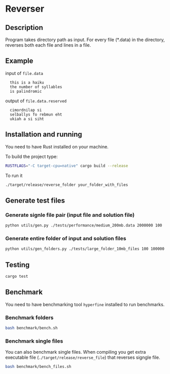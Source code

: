# Reverser

## Description

Program takes directory path as input. For every file (*.data) in the directory, reverses both each file and lines in a file.


## Example
input of `file.data`
```
  this is a haiku
  the number of syllables
  is palindromic
```

output of `file.data.reserved`
```
  cimordnilap si
  selballys fo rebmun eht
  ukiah a si siht
```

## Installation and running
You need to have Rust installed on your machine.

To build the project type:
```bash
RUSTFLAGS="-C target-cpu=native" cargo build --release
```

To run it
```bash
./target/release/reverse_folder your_folder_with_files
```

## Generate test files
### Generate signle file pair (input file and solution file)
```bash
python utils/gen.py ./tests/performance/medium_200mb.data 2000000 100
```

### Generate entire folder of input and solution files
```bash
python utils/gen_folders.py ./tests/large_folder_10mb_files 100 100000 100
```


## Testing
```bash
cargo test
```

## Benchmark
You need to have benchmarking tool `hyperfine` installed to run benchmarks.

### Benchmark folders
```bash
bash benchmark/bench.sh
```

### Benchmark single files
You can also benchmark single files. When compiling you get extra executable file (`./target/release/reverse_file`) that reverses signgle file.
```bash
bash benchmark/bench_files.sh
```
